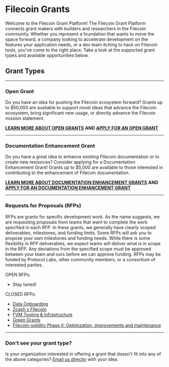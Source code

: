 

# Filecoin Grants


Welcome to the Filecoin Grant Platform! The Filecoin Grant Platform connects grant makers with builders and researchers in the Filecoin community. Whether you represent a foundation that wants to move the space forward, a company looking to accelerate development on the features your application needs, or a dev team itching to hack on Filecoin tools, you've come to the right place. Take a look at the supported grant types and available opportunities below.

## Grant Types

---

### Open Grant
Do you have an idea for pushing the Filecoin ecosystem forward? Grants up to $50,000 are available to support novel ideas that advance the Filecoin ecosystem, bring significant new usage, or directly advance the Filecoin mission statement.


[**LEARN MORE ABOUT OPEN GRANTS**](https://github.com/filecoin-project/devgrants/blob/master/Program%20Resources/Open%20Grants%20README.md) **AND** [**APPLY FOR AN OPEN GRANT**](https://github.com/filecoin-project/devgrants/issues/new/choose)

---

### Documentation Enhancement Grant
Do you have a great idea to enhance existing Filecoin documentation or to create new resources? Consider applying for a Documentation Enhancement Grant! Grants up to $5,000 are available to those interested in contributing to the enhancement of Filecoin documentation.

[**LEARN MORE ABOUT DOCUMENTATION ENHANCEMENT GRANTS**](https://github.com/filecoin-project/devgrants/blob/master/Program%20Resources/Documentation%20Enhancement%20Grants%20README.md) **AND** [**APPLY FOR AN DOCUMENTATION ENHANCEMENT GRANT**](https://github.com/filecoin-project/devgrants/issues/new/choose)

---

### Requests for Proposals (RFPs)
RFPs are grants for specific development work. As the name suggests, we are requesting proposals from teams that want to complete the work specified in each RFP. In these grants, we generally have clearly scoped deliverables, milestones, and funding limits. Some RFPs will ask you to propose your own milestones and funding needs. While there is some flexibility in RFP deliverables, we expect teams will deliver what is in scope in the RFP. Any deviations from the specified scope must be approved between your team and ours before we can approve funding. RFPs may be funded by Protocol Labs, other community members, or a consortium of interested parties.

OPEN RFPs: 
* Stay tuned!

CLOSED RFPs:
* [Data Onboarding](https://github.com/filecoin-project/devgrants/blob/master/Archive/Data-Onboarding.md)
* [Zcash x Filecoin](https://github.com/filecoin-project/devgrants/blob/master/Archive/rfps/zcash-and-filecoin.md)
* [FVM Tooling & Infrastructure](https://github.com/filecoin-project/devgrants/blob/master/Archive/rfps/fvm-open-tools-infra.md)
* [Green Grants](https://github.com/filecoin-project/devgrants/blob/master/Archive/rfps/green-grants.md)
* [Filecoin-solidity Phase II: Optimization, improvements and maintenance](https://github.com/filecoin-project/devgrants/blob/master/Archive/rfps/Filecoin-solidity-Optimization.md) 


---

### Don't see your grant type?
Is your organization interested in offering a grant that doesn't fit into any of the above categories? [Email us directly](mailto:grants@fil.org) with your idea.

